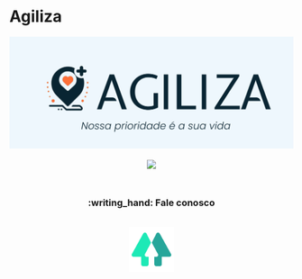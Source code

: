 <h1>Agiliza</h1>

<div align="center">
   <img width="700px" src="img/Logosvg.svg"/>
</div>
<br>
<div align="center">
<img src="https://readme-typing-svg.herokuapp.com?font=Poppins&color=FFFFFF&size=26&center=true&vCenter=true&lines=Olá!+Bem-vindo(a)+a+AGILIZA!">
<!-- https://readme-typing-svg.herokuapp.com?font=Poppins&color=2C67F2&center=true&vCenter=true&lines=-+Inove+conosco+e+v%C3%A1+al%C3%A9m.+- -->
</div>
<br>


##

<h3 align="center">:writing_hand:	Fale conosco</h3>
<br>
<div align="center">
<a href="https://https://linktr.ee/agiliza_"><img src="img/Linktree.svg" width="80px"></a>
</div>
